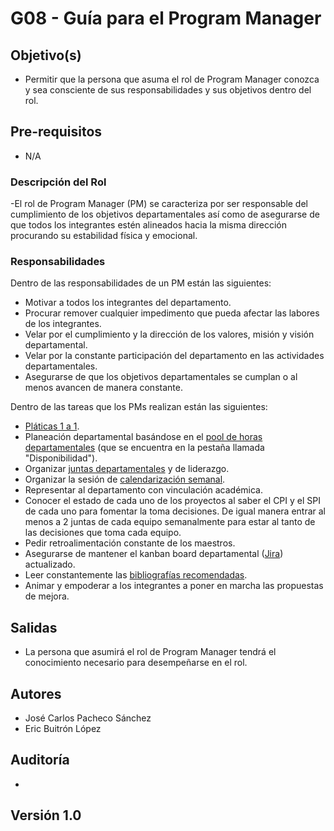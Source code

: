 # G08 - Guía para el Program Manager

## Objetivo(s)

- Permitir que la persona que asuma el rol de Program Manager conozca y sea consciente de sus responsabilidades y sus objetivos dentro del rol.

## Pre-requisitos

- N/A


### Descripción del Rol

-El rol de Program Manager (PM) se caracteriza por ser responsable del cumplimiento de los objetivos departamentales así como de asegurarse de que todos los integrantes estén alineados
hacia la misma dirección procurando su estabilidad física y emocional.


### Responsabilidades

<p>Dentro de las responsabilidades de un PM están las siguientes:</p>

- Motivar a todos los integrantes del departamento.
- Procurar remover cualquier impedimento que pueda afectar las labores de los integrantes.
- Velar por el cumplimiento y la dirección de los valores, misión y visión departamental.
- Velar por la constante participación del departamento en las actividades departamentales.
- Asegurarse de que los objetivos departamentales se cumplan o al menos avancen de manera constante.

<p>Dentro de las tareas que los PMs realizan están las siguientes:</p>



- [Pláticas 1 a 1](G05-guia-platicas-1-a-1).
- Planeación departamental basándose en el [pool de horas departamentales](https://docs.google.com/spreadsheets/d/1SIO7qeEihTUOkOuSJZM-Lc6AryG9LPsFKonwZ_kYtCg/edit?usp=sharing) (que se encuentra en la pestaña llamada "Disponibilidad").
- Organizar [juntas departamentales](../procesos/P01-proceso-juntas-departamentales) y de liderazgo.
- Organizar la sesión de [calendarización semanal](https://calendar.google.com/calendar/u/0?cid=Y19mcHJrNWxmZXB2MWRzbGlwdTFkdjFsZXQyY0Bncm91cC5jYWxlbmRhci5nb29nbGUuY29t).
- Representar al departamento con vinculación académica.
- Conocer el estado de cada uno de los proyectos al saber el CPI y el SPI de cada uno para fomentar la toma decisiones. De igual manera entrar al menos a 2 juntas de cada equipo semanalmente para estar al tanto de las decisiones que toma cada equipo.
- Pedir retroalimentación constante de los maestros.
- Asegurarse de mantener el kanban board departamental ([Jira](https://taro-depto-ti.atlassian.net/jira/software/projects/TARO/boards/1)) actualizado.
- Leer constantemente las [bibliografías recomendadas](../forma-de-trabajo).
- Animar y empoderar a los integrantes a poner en marcha las propuestas de mejora.

## Salidas

- La persona que asumirá el rol de Program Manager tendrá el conocimiento necesario para desempeñarse en el rol.

## Autores

- José Carlos Pacheco Sánchez
- Eric Buitrón López

## Auditoría

- 

## Versión 1.0

